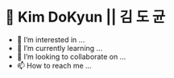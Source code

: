 # 👋 Kim DoKyun || 김 도 균
- 👀 I’m interested in ...
- 🌱 I’m currently learning ...
- 💞️ I’m looking to collaborate on ...
- 📫 How to reach me ...



<!---
Kyundo/Kyundo is a ✨ special ✨ repository because its `README.md` (this file) appears on your GitHub profile.
You can click the Preview link to take a look at your changes.
--->
